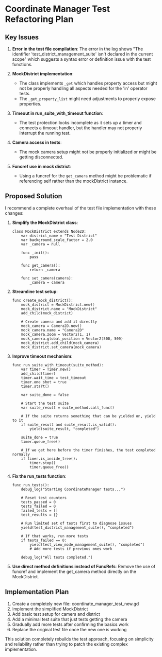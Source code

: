# Coordinate Manager Test Refactoring Plan

## Key Issues

1. **Error in the test file compilation**: The error in the log shows "The identifier 'test_district_management_suite' isn't declared in the current scope" which suggests a syntax error or definition issue with the test functions.

2. **MockDistrict implementation**: 
   - The class implements `_get` which handles property access but might not be properly handling all aspects needed for the 'in' operator tests.
   - The `_get_property_list` might need adjustments to properly expose properties.

3. **Timeout in run_suite_with_timeout function**: 
   - The test protection looks incomplete as it sets up a timer and connects a timeout handler, but the handler may not properly interrupt the running test.

4. **Camera access in tests**:
   - The mock camera setup might not be properly initialized or might be getting disconnected.

5. **Funcref use in mock district**: 
   - Using a funcref for the `get_camera` method might be problematic if referencing self rather than the mockDistrict instance.

## Proposed Solution

I recommend a complete overhaul of the test file implementation with these changes:

1. **Simplify the MockDistrict class**:
   ```gdscript
   class MockDistrict extends Node2D:
       var district_name = "Test District"
       var background_scale_factor = 2.0
       var _camera = null
       
       func _init():
           pass
       
       func get_camera():
           return _camera
           
       func set_camera(camera):
           _camera = camera
   ```

2. **Streamline test setup**:
   ```gdscript
   func create_mock_district():
       mock_district = MockDistrict.new()
       mock_district.name = "MockDistrict"
       add_child(mock_district)
       
       # Create camera and add it directly
       mock_camera = Camera2D.new()
       mock_camera.name = "Camera2D"
       mock_camera.zoom = Vector2(1, 1)
       mock_camera.global_position = Vector2(500, 500)
       mock_district.add_child(mock_camera)
       mock_district.set_camera(mock_camera)
   ```

3. **Improve timeout mechanism**:
   ```gdscript
   func run_suite_with_timeout(suite_method):
       var timer = Timer.new()
       add_child(timer)
       timer.wait_time = test_timeout
       timer.one_shot = true
       timer.start()
       
       var suite_done = false
       
       # Start the test suite
       var suite_result = suite_method.call_func()
       
       # If the suite returns something that can be yielded on, yield to it
       if suite_result and suite_result.is_valid():
           yield(suite_result, "completed")
       
       suite_done = true
       timer.queue_free()
       
       # If we get here before the timer finishes, the test completed normally
       if timer.is_inside_tree():
           timer.stop()
           timer.queue_free()
   ```

4. **Fix the run_tests function**:
   ```gdscript
   func run_tests():
       debug_log("Starting CoordinateManager tests...")
       
       # Reset test counters
       tests_passed = 0
       tests_failed = 0
       failed_tests = []
       test_results = {}
       
       # Run limited set of tests first to diagnose issues
       yield(test_district_management_suite(), "completed")
       
       # If that works, run more tests
       if tests_failed == 0:
           yield(test_view_mode_management_suite(), "completed")
           # Add more tests if previous ones work
       
       debug_log("All tests completed.")
   ```

5. **Use direct method definitions instead of FuncRefs**:
   Remove the use of funcref and implement the get_camera method directly on the MockDistrict.

## Implementation Plan

1. Create a completely new file: coordinate_manager_test_new.gd
2. Implement the simplified MockDistrict
3. Add basic test setup for camera and district
4. Add a minimal test suite that just tests getting the camera
5. Gradually add more tests after confirming the basics work
6. Replace the original test file once the new one is working

This solution completely rebuilds the test approach, focusing on simplicity and reliability rather than trying to patch the existing complex implementation.